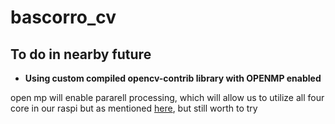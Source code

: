 # bascorro_cv

## To do in nearby future

- **Using custom compiled opencv-contrib library with OPENMP enabled**

open mp will enable pararell processing, which will allow us to utilize all four core in our raspi
but as mentioned [here](https://stackoverflow.com/questions/37337828/openmp-how-to-use-all-available-cpu-to-improve-performance), 
but still worth to try
